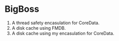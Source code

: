 BigBoss
=======

1. A thread safety encasulation for CoreData.
2. A disk cache using FMDB.
3. A disk cache using my encasulation for CoreData.

